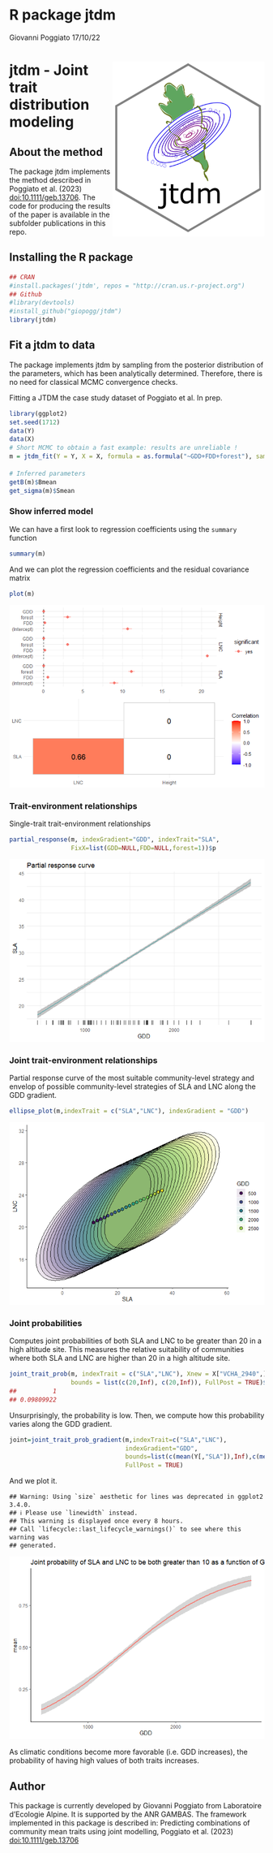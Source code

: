 R package jtdm
================
Giovanni Poggiato
17/10/22

# <img src="man/figures/logo_jtdm.png" align="right" width="300px"/>

# jtdm - Joint trait distribution modeling

## About the method

The package jtdm implements the method described in Poggiato et
al. (2023) <doi:10.1111/geb.13706>. The code for producing the results
of the paper is available in the subfolder publications in this repo.

## Installing the R package

``` r
## CRAN
#install.packages('jtdm', repos = "http://cran.us.r-project.org")
## Github
#library(devtools)
#install_github("giopogg/jtdm")
library(jtdm)
```

## Fit a jtdm to data

The package implements jtdm by sampling from the posterior distribution
of the parameters, which has been analytically determined. Therefore,
there is no need for classical MCMC convergence checks.

Fitting a JTDM the case study dataset of Poggiato et al. In prep.

``` r
library(ggplot2)
set.seed(1712)
data(Y)
data(X)
# Short MCMC to obtain a fast example: results are unreliable !
m = jtdm_fit(Y = Y, X = X, formula = as.formula("~GDD+FDD+forest"), sample = 1000)

# Inferred parameters
getB(m)$Bmean
get_sigma(m)$Smean 
```

### Show inferred model

We can have a first look to regression coefficients using the `summary`
function

``` r
summary(m)
```

And we can plot the regression coefficients and the residual covariance
matrix

``` r
plot(m)
```

![](man/figures/unnamed-chunk-4-1.png)<!-- -->

### Trait-environment relationships

Single-trait trait-environment relationships

``` r
partial_response(m, indexGradient="GDD", indexTrait="SLA", 
                 FixX=list(GDD=NULL,FDD=NULL,forest=1))$p
```

![](man/figures/unnamed-chunk-5-1.png)<!-- -->

### Joint trait-environment relationships

Partial response curve of the most suitable community-level strategy and
envelop of possible community-level strategies of SLA and LNC along the
GDD gradient.

``` r
ellipse_plot(m,indexTrait = c("SLA","LNC"), indexGradient = "GDD")
```

![](man/figures/unnamed-chunk-6-1.png)<!-- -->

### Joint probabilities

Computes joint probabilities of both SLA and LNC to be greater than 20
in a high altitude site. This measures the relative suitability of
communities where both SLA and LNC are higher than 20 in a high altitude
site.

``` r
joint_trait_prob(m, indexTrait = c("SLA","LNC"), Xnew = X["VCHA_2940",],
                 bounds = list(c(20,Inf), c(20,Inf)), FullPost = TRUE)$PROBmean
##          1 
## 0.09809922
```

Unsurprisingly, the probability is low. Then, we compute how this
probability varies along the GDD gradient.

``` r
joint=joint_trait_prob_gradient(m,indexTrait=c("SLA","LNC"),
                                indexGradient="GDD",
                                bounds=list(c(mean(Y[,"SLA"]),Inf),c(mean(Y[,"SLA"]),Inf)),
                                FullPost = TRUE)
```

And we plot it.

    ## Warning: Using `size` aesthetic for lines was deprecated in ggplot2 3.4.0.
    ## ℹ Please use `linewidth` instead.
    ## This warning is displayed once every 8 hours.
    ## Call `lifecycle::last_lifecycle_warnings()` to see where this warning was
    ## generated.

![](man/figures/unnamed-chunk-9-1.png)<!-- -->

As climatic conditions become more favorable (i.e. GDD increases), the
probability of having high values of both traits increases.

## Author

This package is currently developed by Giovanni Poggiato from
Laboratoire d’Ecologie Alpine. It is supported by the ANR GAMBAS. The
framework implemented in this package is described in: Predicting
combinations of community mean traits using joint modelling, Poggiato et
al. (2023) <doi:10.1111/geb.13706>

